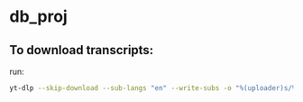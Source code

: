 # db_proj

## To download transcripts:
run:
```bash
yt-dlp --skip-download --sub-langs "en" --write-subs -o "%(uploader)s/%(title)s.%(ext)s" "youtube.com/yourplaylisthere"
